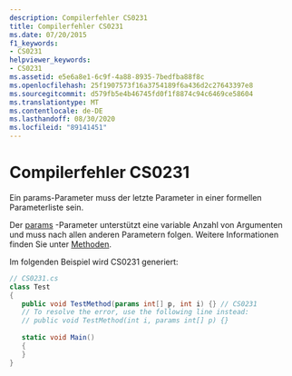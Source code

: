 ```yaml
---
description: Compilerfehler CS0231
title: Compilerfehler CS0231
ms.date: 07/20/2015
f1_keywords:
- CS0231
helpviewer_keywords:
- CS0231
ms.assetid: e5e6a8e1-6c9f-4a88-8935-7bedfba88f8c
ms.openlocfilehash: 25f1907573f16a3754189f6a436d2c27643397e8
ms.sourcegitcommit: d579fb5e4b46745fd0f1f8874c94c6469ce58604
ms.translationtype: MT
ms.contentlocale: de-DE
ms.lasthandoff: 08/30/2020
ms.locfileid: "89141451"
---
```

# <a name="compiler-error-cs0231"></a>Compilerfehler CS0231
Ein params-Parameter muss der letzte Parameter in einer formellen Parameterliste sein.  
  
 Der [params](../language-reference/keywords/params.md) -Parameter unterstützt eine variable Anzahl von Argumenten und muss nach allen anderen Parametern folgen. Weitere Informationen finden Sie unter [Methoden](../programming-guide/classes-and-structs/methods.md).  
  
 Im folgenden Beispiel wird CS0231 generiert:  
  
```csharp  
// CS0231.cs  
class Test  
{  
   public void TestMethod(params int[] p, int i) {} // CS0231  
   // To resolve the error, use the following line instead:  
   // public void TestMethod(int i, params int[] p) {}
  
   static void Main()
   {  
   }  
}  
```

